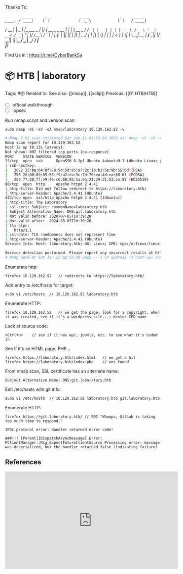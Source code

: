 Thanks To:

           _____      _               ____              _     _____       
    ____  / ____|    | |             |  _ \            | |   / ____|      
   / __ \| |    _   _| |__   ___ _ __| |_) | __ _ _ __ | | _| (___   __ _ 
  / / _` | |   | | | | '_ \ / _ \ '__|  _ < / _` | '_ \| |/ /\___ \ / _` |
 | | (_| | |___| |_| | |_) |  __/ |  | |_) | (_| | | | |   < ____) | (_| |
  \ \__,_|\_____\__, |_.__/ \___|_|  |____/ \__,_|_| |_|_|\_\_____/ \__,_|
   \____/        __/ |                                                    
                |___/                                                     


Find Us in : https://t.me/CyberBankSa

# 📦 HTB | laboratory

Tags: #📦
Related to: 
See also: [[nmap]], [[xclip]]
Previous: [[01 HTB/HTB]]

- [ ] official walkthrough
- [ ] ippsec

Run nmap script and version scan:

	sudo nmap -sC -sV -oA nmap/laboratory 10.129.162.52 -v

```bash
# Nmap 7.92 scan initiated Sat Jan 15 02:55:34 2022 as: nmap -sC -sV -oA nmap/laboratory 10.129.162.52
Nmap scan report for 10.129.162.52
Host is up (0.13s latency).
Not shown: 997 filtered tcp ports (no-response)
PORT    STATE SERVICE  VERSION
22/tcp  open  ssh      OpenSSH 8.2p1 Ubuntu 4ubuntu0.1 (Ubuntu Linux; protocol 2.0)
| ssh-hostkey: 
|   3072 25:ba:64:8f:79:9d:5d:95:97:2c:1b:b2:5e:9b:55:0d (RSA)
|   256 28:00:89:05:55:f9:a2:ea:3c:7d:70:ea:4d:ea:60:0f (ECDSA)
|_  256 77:20:ff:e9:46:c0:68:92:1a:0b:21:29:d1:53:aa:87 (ED25519)
80/tcp  open  http     Apache httpd 2.4.41
|_http-title: Did not follow redirect to https://laboratory.htb/
|_http-server-header: Apache/2.4.41 (Ubuntu)
443/tcp open  ssl/http Apache httpd 2.4.41 ((Ubuntu))
|_http-title: The Laboratory
| ssl-cert: Subject: commonName=laboratory.htb
| Subject Alternative Name: DNS:git.laboratory.htb
| Not valid before: 2020-07-05T10:39:28
|_Not valid after:  2024-03-03T10:39:28
| tls-alpn: 
|_  http/1.1
|_ssl-date: TLS randomness does not represent time
|_http-server-header: Apache/2.4.41 (Ubuntu)
Service Info: Host: laboratory.htb; OS: Linux; CPE: cpe:/o:linux:linux_kernel

Service detection performed. Please report any incorrect results at https://nmap.org/submit/ .
# Nmap done at Sat Jan 15 02:56:08 2022 -- 1 IP address (1 host up) scanned in 34.53 seconds
```

Enumerate http:

	firefox 10.129.162.52	// redirects to https://laboratory.htb/

Add entry to /etc/hosts for target:

	sudo vi /etc/hosts	// 10.129.162.52 laboratory.htb

Enumerate HTTP:

	firefox 10.129.162.52	// we get the page; look for a copyright, when it was created, see if it's a wordpress site...; dexter CEO name

Look at source code:

	<Ctrl+U>	// see if it has wp/, joomla, etc. to see what it's coded in

See if it's an HTML page, PHP...

	firefox https://laboratory.htb/index.html	// we get a hit
	firefox https://laboratory.htb/index.php	// not found

From nmap scan, SSL certificate has an alternate name:

```
Subject Alternative Name: DNS:git.laboratory.htb
```

Edit /etc/hosts with git info:

	sudo vi /etc/hosts	// 10.129.162.52 laboratory.htb git.laboratory.htb

Enumerate HTTP:

	firefox https://git.laboratory.htb/	// 502 "Whoops, GitLab is taking too much time to respond."

```
IPDL protocol error: Handler returned error code!

###!!! [Parent][DispatchAsyncMessage] Error: PClientManager::Msg_ExpectFutureClientSource Processing error: message was deserialized, but the handler returned false (indicating failure)

```

References
----
<iframe width="560" height="315" src="https://www.youtube.com/embed/ozmHeApuSj8" title="YouTube video player" frameborder="0" allow="accelerometer; autoplay; clipboard-write; encrypted-media; gyroscope; picture-in-picture" allowfullscreen></iframe>